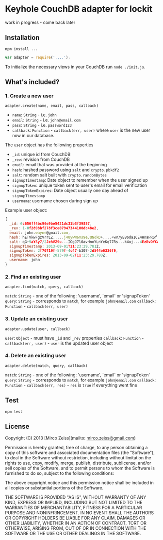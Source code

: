 # Keyhole CouchDB adapter for lockit

work in progress - come back later

## Installation

`npm install ...`

```js
var adapter = require('....');
```

To initialize the necessary views in your CouchDB run `node ./init.js`.

## What's included?

### 1. Create a new user

`adapter.create(name, email, pass, callback)`

 - `name`: `String` - i.e. `john`
 - `email`: `String` - i.e. `john@email.com`
 - `pass`: `String` - i.e. `password123`
 - `callback`: `Function` - `callback(err, user)` where `user` is the new user now in our database.

The `user` object has the following properties

 - `_id`: unique id from CouchDB
 - `_rev`: revision from CouchDB
 - `email`: email that was provided at the beginning
 - `hash`: hashed password using `salt` and `crypto.pbkdf2`
 - `salt`: random salt built with `crypto.randomBytes`
 - `signupTimestamp`: Date object to remember when the user signed up
 - `signupToken`: unique token sent to user's email for email verification
 - `signupTokenExpires`: Date object usually one day ahead of `signupTimestamp`
  - `username`: username chosen during sign up

Example user object:

```js
{
  _id: 6c656ff4bc96e9be5421dc31b3f39857,
  _rev: 1-0f2898bf278f3ce07947344100dc48e2,
  email: john.wayne@gmail.com,
  hash: hETVkwFgzVrrLZ.....j4UywW6Vs9eJQNokD+....+wV7yE8oda1CE4HnaPRSf..., 
  salt: qG+9aYSy7/2JehVZ9u...IOgJ7l0avHnoYLnYeKq77Rs...k4uj...4EzBvDYCa...,
  signupTimestamp: 2013-09-01T11:23:29.781Z,
  signupToken: 2f70719f-579f-4c47-b307-2d544e6336f9,
  signupTokenExpires: 2013-09-02T11:23:29.780Z,
  username: john
}
```

### 2. Find an existing user

`adapter.find(match, query, callback)`

`match`: `String` - one of the following: 'username', 'email' or 'signupToken'
`query`: `String` - corresponds to `match`, for example `john@email.com`
`callback`:  `Function` - `callback(err, user)`

### 3. Update an existing user

`adapter.update(user, callback)`

`user`: `Object` - must have `_id` and `_rev` properties
`callback`: `Function` - `callback(err, user)` - `user` is the updated user object

### 4. Delete an existing user

`adapter.delete(match, query, callback)`

`match`: `String` - one of the following: 'username', 'email' or 'signupToken'
`query`: `String` - corresponds to `match`, for example `john@email.com`
`callback`:  `Function` - `callback(err, res)` - `res` is `true` if everything went fine

## Test

`npm test`

## License

Copyright (C) 2013 [Mirco Zeiss](mailto: mirco.zeiss@gmail.com)

Permission is hereby granted, free of charge, to any person obtaining a copy of this software and associated documentation files (the "Software"), to deal in the Software without restriction, including without limitation the rights to use, copy, modify, merge, publish, distribute, sublicense, and/or sell copies of the Software, and to permit persons to whom the Software is furnished to do so, subject to the following conditions:

The above copyright notice and this permission notice shall be included in all copies or substantial portions of the Software.

THE SOFTWARE IS PROVIDED "AS IS", WITHOUT WARRANTY OF ANY KIND, EXPRESS OR IMPLIED, INCLUDING BUT NOT LIMITED TO THE WARRANTIES OF MERCHANTABILITY, FITNESS FOR A PARTICULAR PURPOSE AND NONINFRINGEMENT. IN NO EVENT SHALL THE AUTHORS OR COPYRIGHT HOLDERS BE LIABLE FOR ANY CLAIM, DAMAGES OR OTHER LIABILITY, WHETHER IN AN ACTION OF CONTRACT, TORT OR OTHERWISE, ARISING FROM, OUT OF OR IN CONNECTION WITH THE SOFTWARE OR THE USE OR OTHER DEALINGS IN THE SOFTWARE.